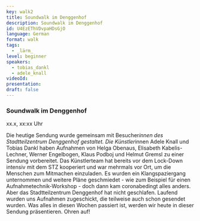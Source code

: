 ```yaml
---
key: walk2
title: Soundwalk im Denggenhof
description: Soundwalk im Denggenhof
id: U4EzEThVDvpaHDsGjO
language: German
format: walk
tags:
  - _lärm_
level: beginner
speakers:
  - tobias_dankl
  - adele_knall
videoId: 
presentation: 
draft: false
---
```


### Soundwalk im Denggenhof
xx.x, xx:xx Uhr

Die heutige Sendung wurde gemeinsam mit Besucher*innen des
Stadtteilzentrum Denggenhof gestaltet. Die Künstler*innen Adele Knall
und Tobias Dankl haben Aufnahmen von Helga Obenaus, Elisabeth
Kabelis-Lechner, Werner Engelbogen, Klaus Podboj und Helmut Gremsl zu
einer Sendung vorbereitet. Das Künstlerteam hat bereits vor dem
Lock-Down intensiv mit dem STZ kooperiert und war mehrmals vor Ort, um
die Menschen zum Mitmachen einzuladen. Es wurden ein Klangspaziergang
unternommen und weitere Pläne geschmiedet - wie zum Beispiel für einen
Aufnahmetechnik-Workshop - doch dann kam coronabedingt alles anders.
Aber das Stadtteilzentrum Denggenhof hat nicht geschlafen. Laufend
wurden uns Aufnahmen zugeschickt, die teilweise auch schon gesendet
wurden. Was alles in diesen Wochen passiert ist, werden wir heute in
dieser Sendung präsentieren. Ohren auf!
